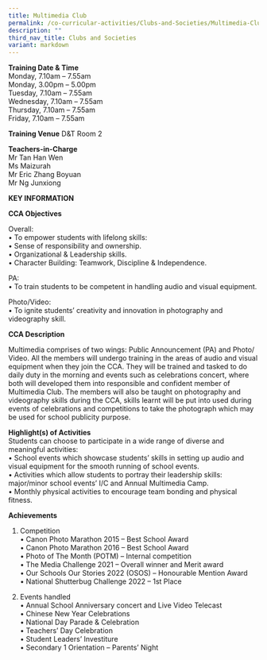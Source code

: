 ```yaml
---
title: Multimedia Club
permalink: /co-curricular-activities/Clubs-and-Societies/Multimedia-Club/
description: ""
third_nav_title: Clubs and Societies
variant: markdown
---
```



**Training Date &amp; Time**<br>
Monday, 7.10am – 7.55am <br>
Monday, 3.00pm – 5.00pm <br>
Tuesday, 7.10am – 7.55am <br>
Wednesday, 7.10am – 7.55am <br>
Thursday, 7.10am – 7.55am <br>
Friday, 7.10am – 7.55am

**Training Venue**
D&amp;T Room 2

**Teachers-in-Charge**<br>
Mr Tan Han Wen <br>
Ms Maizurah <br>
Mr Eric Zhang Boyuan<br>
Mr Ng Junxiong <br> 
		 
**KEY INFORMATION**

**CCA Objectives**

Overall: <br>• To empower students with lifelong skills: <br>
• Sense of responsibility and ownership. <br>
• Organizational &amp; Leadership skills. <br>
• Character Building: Teamwork, Discipline &amp; Independence. 

PA: <br>
• To train students to be competent in handling audio and visual equipment. <br>

Photo/Video: <br>
• To ignite students’ creativity and innovation in photography and videography skill. <br>

**CCA Description**<br>

Multimedia comprises of two wings: Public Announcement (PA) and Photo/ Video. All the members will undergo training in the areas of audio and visual equipment when they join the CCA. They will be trained and tasked to do daily duty in the morning and events such as celebrations concert, where both will developed them into responsible and confident member of Multimedia Club. The members will also be taught on photography and videography skills during the CCA, skills learnt will be put into used during events of celebrations and competitions to take the photograph which may be used for school publicity purpose. <br>

**Highlight(s) of Activities**<br>
Students can choose to participate in a wide range of diverse and meaningful activities: <br>
• School events which showcase students’ skills in setting up audio and visual equipment for the smooth running of school events. <br>
• Activities which allow students to portray their leadership skills: major/minor school events’ I/C and Annual Multimedia Camp.<br>
• Monthly physical activities to encourage team bonding and physical fitness. 

**Achievements**<br>
1. Competition <br>
• Canon Photo Marathon 2015 – Best School Award <br>
• Canon Photo Marathon 2016 – Best School Award <br>
• Photo of The Month (POTM) – Internal competition <br>
• The Media Challenge 2021 – Overall winner and Merit award <br>
• Our Schools Our Stories 2022 (OSOS) – Honourable Mention Award <br>
• National Shutterbug Challenge 2022 – 1st Place <br>

2. Events handled <br>
• Annual School Anniversary concert and Live Video Telecast <br>
• Chinese New Year Celebrations <br>
• National Day Parade &amp; Celebration <br>
• Teachers’ Day Celebration <br>
• Student Leaders’ Investiture <br>
• Secondary 1 Orientation – Parents’ Night